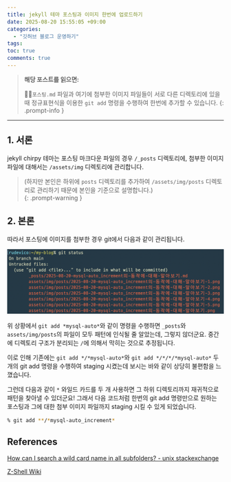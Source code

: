 ```yaml
---
title: jekyll 테마 포스팅과 이미지 한번에 업로드하기
date: 2025-08-20 15:55:05 +09:00
categories:
  - "깃허브 블로그 운영하기"
tags:
toc: true
comments: true
---
```


> **해당 포스트를 읽으면:**
> 
> `포스팅.md` 파일과 여기에 첨부한 이미지 파일들이 서로 다른 디렉토리에 있을 때 정규표현식을 이용한 `git add` 명령을 수행하여 한번에 추가할 수 있습니다.
{: .prompt-info }

---
## 1. 서론
jekyll chirpy 테마는 포스팅 마크다운 파일의 경우 `/_posts` 디렉토리에, 첨부한 이미지 파일에 대해서는 `/assets/img` 디렉토리에 관리합니다.

> (하지만 본인은 하위에 `posts` 디렉토리를 추가하여 `/assets/img/posts` 디렉토리로 관리하기 때문에 본인을 기준으로 설명합니다.)  
{: .prompt-warning }

  
## 2. 본론
따라서 포스팅에 이미지를 첨부한 경우 git에서 다음과 같이 관리됩니다.

![포스팅 파일과 이미지 파일에 서로 다른 디렉토리에 유지되어 git add 명령을 여러 번 수행해야 될 것으로 판단되는 상황](assets/img/posts/2025-08-20-jekyll-테마-포스팅과-이미지-한번에-업로드하기.png)

  
위 상황에서 `git add *mysql-auto*`와 같이 명령을 수행하면 `_posts`와 `assets/img/posts`의 파일이 모두 패턴에 인식될 줄 알았는데, 그렇지 않더군요. 중간에 디렉토리 구조가 분리되는 `/`에 의해서 막히는 것으로 추정됩니다.

이로 인해 기존에는 `git add */*mysql-auto*`와 `git add */*/*/*mysql-auto*` 두 개의 git add 명령을 수행하여 staging 시켰는데 보시는 바와 같이 상당히 불편함을 느꼈습니다.

그런데 다음과 같이 `*` 와일드 카드를 두 개 사용하면 그 하위 디렉토리까지 재귀적으로 패턴을 찾아낼 수 있더군요! 그래서 다음 코드처럼 한번의 git add 명령만으로 원하는 포스팅과 그에 대한 첨부 이미지 파일까지 staging 시킬 수 있게 되었습니다.

```bash
% git add **/*mysql-auto_increment*
```

    
## References
[How can I search a wild card name in all subfolders? - unix stackexchange](https://unix.stackexchange.com/questions/47858/how-can-i-search-a-wild-card-name-in-all-subfolders)

[Z-Shell Wiki](https://wiki.zshell.dev/community/zsh_guide/roadmap/expansion)